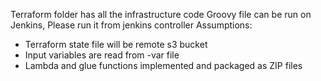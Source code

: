 Terraform folder has all the infrastructure code
Groovy file can be run on Jenkins, Please run it from jenkins controller
Assumptions: 
 - Terraform state file will be remote s3 bucket
 - Input variables are read from -var file
 - Lambda and glue functions implemented and packaged as ZIP files
